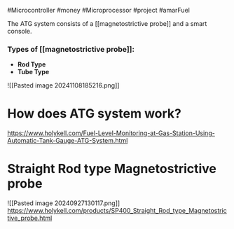 #Microcontroller  #money  #Microprocessor #project #amarFuel 

The ATG system consists of a [[magnetostrictive probe]] and a smart console.

### **Types of [[magnetostrictive probe]]:**
- **Rod Type**
- **Tube Type**

![[Pasted image 20241108185216.png]]



# How does ATG system work?
https://www.holykell.com/Fuel-Level-Monitoring-at-Gas-Station-Using-Automatic-Tank-Gauge-ATG-System.html

# Straight Rod type Magnetostrictive probe

![[Pasted image 20240927130117.png]]
https://www.holykell.com/products/SP400_Straight_Rod_type_Magnetostrictive_probe.html



